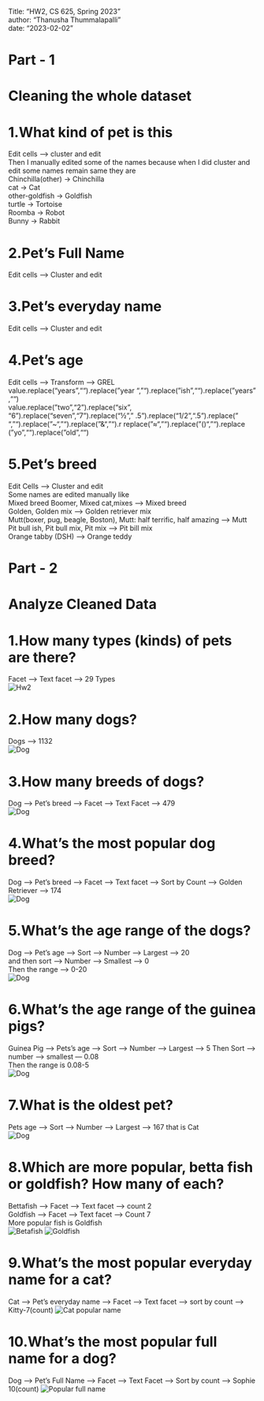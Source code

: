 
Title: “HW2, CS 625, Spring 2023”  
author: “Thanusha Thummalapalli”  
date: “2023-02-02”

# Part - 1

# Cleaning the whole dataset

# 1.What kind of pet is this

Edit cells —> cluster and edit  
Then I manually edited some of the names because when I did cluster and
edit some names remain same they are  
Chinchilla(other) -> Chinchilla  
cat -> Cat  
other-goldfish -> Goldfish  
turtle -> Tortoise  
Roomba -> Robot  
Bunny -> Rabbit  

# 2.Pet’s Full Name

Edit cells —> Cluster and edit

# 3.Pet’s everyday name

Edit cells —> Cluster and edit

# 4.Pet’s age

Edit cells —> Transform —> GREL  
value.replace(“years”,““).replace(”year
“,”“).replace(”ish”,““).replace(”years” ,““)  
value.replace(”two”,“2”).replace(“six”,
“6”).replace(“seven”,“7”).replace(“½”,”
.5”).replace(“1/2”,“.5”).replace(”
“,”“).replace(”~“,”“).replace(”&“,”“).r
replace(”≈“,”“).replace(”()“,”“).replace (”yo”,““).replace(”old”,““)

# 5.Pet’s breed

Edit Cells —> Cluster and edit  
Some names are edited manually like  
Mixed breed Boomer, Mixed cat,mixes —> Mixed breed  
Golden, Golden mix —> Golden retriever mix  
Mutt(boxer, pug, beagle, Boston), Mutt: half terrific, half amazing —>
Mutt  
Pit bull ish, Pit bull mix, Pit mix —> Pit bill mix  
Orange tabby (DSH) —> Orange teddy  

# Part - 2

# Analyze Cleaned Data

# 1.How many types (kinds) of pets are there?

Facet —> Text facet —-> 29 Types <br>
![Hw2](/Users/DELL/Downloads/1-1.png)

# 2.How many dogs?

Dogs —> 1132  
![Dog](/Users/DELL/Pictures/Dog.png)

# 3.How many breeds of dogs?

Dog —> Pet’s breed —> Facet —> Text Facet —> 479  
![Dog](/Users/DELL/Pictures/Dog%20breed.png)

# 4.What’s the most popular dog breed?

Dog —> Pet’s breed —> Facet —> Text facet —> Sort by Count —>
Golden Retriever —> 174  
![Dog](/Users/DELL/Pictures/Dog%20breed.png)

# 5.What’s the age range of the dogs?

Dog —> Pet’s age —> Sort —> Number —> Largest —> 20  
and then sort —> Number —> Smallest —> 0  
Then the range —> 0-20  
![Dog](/Users/DELL/Pictures/Age%20of%20Dog.png)

# 6.What’s the age range of the guinea pigs?

Guinea Pig —> Pets’s age —> Sort —> Number —> Largest —> 5 Then
Sort —> number —> smallest — 0.08  
Then the range is 0.08-5  
![Dog](/Users/DELL/Pictures/Guinea%20Pig.png)

# 7.What is the oldest pet?

Pets age —> Sort —> Number —> Largest —> 167 that is Cat  
![Dog](/Users/DELL/Pictures/Cat%20Age.png)

# 8.Which are more popular, betta fish or goldfish? How many of each?

Bettafish —> Facet —> Text facet —> count 2  
Goldfish —> Facet —> Text facet —> Count 7  
More popular fish is Goldfish  
![Betafish](/Users/DELL/Pictures/Betafish.png)
![Goldfish](/Users/DELL/Pictures/GoldFIsh.png)

# 9.What’s the most popular everyday name for a cat?

Cat —> Pet’s everyday name —> Facet —> Text facet —> sort by count
—> Kitty-7(count) ![Cat popular
name](/Users/DELL/Pictures/popular%20evryday%20name%20of%20cat.png)

# 10.What’s the most popular full name for a dog?

Dog —> Pet’s Full Name —> Facet —> Text Facet —> Sort by count —>
Sophie 10(count) ![Popular full
name](/Users/DELL/Pictures/Popular%20full%20name.png)
